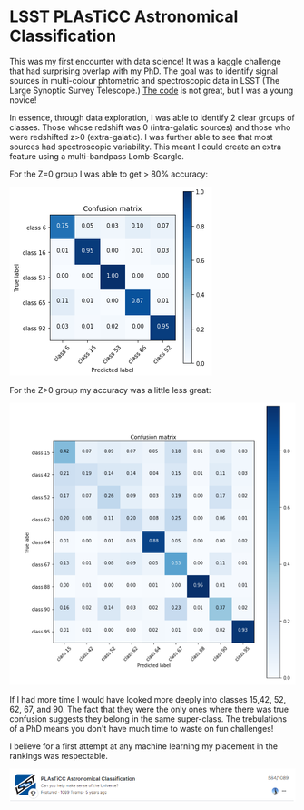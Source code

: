 # LSST PLAsTiCC Astronomical Classification

This was my first encounter with data science! It was a kaggle challenge that had surprising overlap with my PhD. The goal was to identify signal sources in multi-colour phtometric and spectroscopic data in LSST (The Large Synoptic Survey Telescope.) [The code](https://github.com/Ry-C123/LSSTplasticc_kaggle/tree/master) is not great, but I was a young novice!

In essence, through data exploration, I was able to identify 2 clear groups of classes. Those whose redshift was 0 (intra-galatic sources) and those who were redshifted z>0 (extra-galatic). I was further able to see that most sources had spectroscopic variability. This meant I could create an extra feature using a multi-bandpass Lomb-Scargle. 

For the Z=0 group I was able to get > 80% accuracy:

<img src="/images/LSSTKAG/CFM1.PNG?raw=true"/>

For the Z>0 group my accuracy was a little less great:

<img src="/images/LSSTKAG/CFM2.PNG?raw=true"/>

If I had more time I would have looked more deeply into classes 15,42, 52, 62, 67, and 90. The fact that they were the only ones where there was true confusion suggests they belong in the same super-class. The trebulations of a PhD means you don't have much time to waste on fun challenges!

I believe for a first attempt at any machine learning my placement in the rankings was respectable.

<img src="/images/LSSTKAG/RES.PNG?raw=true"/>
